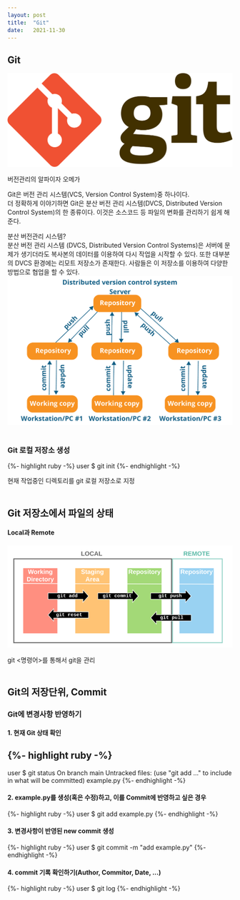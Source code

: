 ```yaml
---
layout: post
title:  "Git"
date:   2021-11-30
---
```


## Git 
<img src="/assets/img/git.png"><img>
<p>버전관리의 알파이자 오메가</p>

Git은 버전 관리 시스템(VCS, Version Control System)중 하나이다.<br>
더 정확하게 이야기하면 Git은 분산 버전 관리 시스템(DVCS, Distributed Version Control System)의 한 종류이다. 이것은 소스코드 등 파일의 변화를 관리하기 쉽게 해준다.

분산 버전관리 시스템?<br>
분산 버전 관리 시스템 (DVCS, Distributed Version Control Systems)은 서버에 문제가 생기더라도 복사본의 데이터를 이용하여 다시 작업을 시작할 수 있다. 또한 대부분의 DVCS 환경에는 리모트 저장소가 존재한다. 사람들은 이 저장소를 이용하여 다양한 방법으로 협업을 할 수 있다.
<img src="/assets/img/distributed_version_control_system.png"><img>
<br>
<br>

### Git 로컬 저장소 생성
{%- highlight ruby -%}
user $ git init
{%- endhighlight -%}

현재 작업중인 디렉토리를 git 로컬 저장소로 지정
<br>
<br>

## Git 저장소에서 파일의 상태<br>
#### Local과 Remote
<img src="/assets/img/local_remote.PNG"><img>

git <명령어>를 통해서 git을 관리
<br>
<br>

## Git의 저장단위, Commit<br>
### Git에 변경사항 반영하기<br>
#### 1. 현재 Git 상태 확인
{%- highlight ruby -%}
----
user $ git status
On branch main
Untracked files:
    (use "git add <file>..." to include in what will be committed)
    example.py
{%- endhighlight -%}
<br>

#### 2. example.py를 생성(혹은 수정)하고, 이를 Commit에 반영하고 싶은 경우
{%- highlight ruby -%}
user $ git add example.py
{%- endhighlight -%}
<br>

#### 3. 변경사항이 반영된 new commit 생성
{%- highlight ruby -%}
user $ git commit -m "add example.py"
{%- endhighlight -%}
<br>

#### 4. commit 기록 확인하기(Author, Commitor, Date, ...)
{%- highlight ruby -%}
user $ git log
{%- endhighlight -%}


